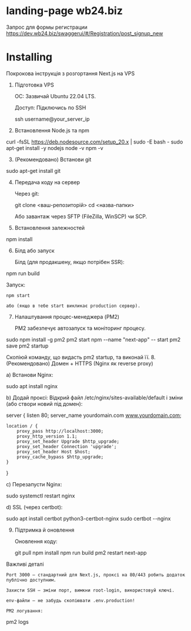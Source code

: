 # landing-page wb24.biz

Запрос для формы регистрации
https://dev.wb24.biz/swaggerui/#/Registration/post_signup_new

# Installing
Покрокова інструкція з розгортання Next.js на VPS
1. Підготовка VPS

    ОС: Зазвичай Ubuntu 22.04 LTS.

    Доступ: Підключись по SSH

    ssh username@your_server_ip

2. Встановлення Node.js та npm

curl -fsSL https://deb.nodesource.com/setup_20.x | sudo -E bash -
sudo apt-get install -y nodejs
node -v
npm -v

3. (Рекомендовано) Встанови git

sudo apt-get install git

4. Передача коду на сервер

    Через git:

    git clone <ваш-репозиторій>
    cd <назва-папки>

    Або завантаж через SFTP (FileZilla, WinSCP) чи SCP.

5. Встановлення залежностей

npm install

6. Білд або запуск

    Білд (для продакшену, якщо потрібен SSR):

npm run build

Запуск:

    npm start

    або (якщо в тебе start викликає production сервер).

7. Налаштування процес-менеджера (PM2)

    PM2 забезпечує автозапуск та моніторинг процесу.

sudo npm install -g pm2
pm2 start npm --name "next-app" -- start
pm2 save
pm2 startup

Скопіюй команду, що видасть pm2 startup, та виконай її.
8. (Рекомендовано) Домен + HTTPS (Nginx як reverse proxy)

a) Встанови Nginx:

sudo apt install nginx

b) Додай проксі:
Відкрий файл /etc/nginx/sites-available/default і зміни (або створи новий під домен):

server {
    listen 80;
    server_name yourdomain.com www.yourdomain.com;

    location / {
        proxy_pass http://localhost:3000;
        proxy_http_version 1.1;
        proxy_set_header Upgrade $http_upgrade;
        proxy_set_header Connection 'upgrade';
        proxy_set_header Host $host;
        proxy_cache_bypass $http_upgrade;
    }
}

c) Перезапусти Nginx:

sudo systemctl restart nginx

d) SSL (через certbot):

sudo apt install certbot python3-certbot-nginx
sudo certbot --nginx

9. Підтримка й оновлення

    Оновлення коду:

    git pull
    npm install
    npm run build
    pm2 restart next-app

Важливі деталі

    Port 3000 — стандартний для Next.js, проксі на 80/443 робить додаток публічно доступним.

    Захисти SSH — зміни порт, вимкни root-login, використовуй ключі.

    env-файли — не забудь скопіювати .env.production!

    PM2 логування:

pm2 logs
